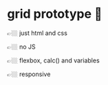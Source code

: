 # grid prototype 🛫

👉🏼 just html and css

👉🏼 no JS

👉🏼 flexbox, calc() and variables

👉🏼 responsive
